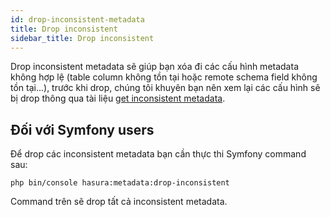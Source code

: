 ```yaml
---
id: drop-inconsistent-metadata
title: Drop inconsistent
sidebar_title: Drop inconsistent
---
```


Drop inconsistent metadata sẽ giúp bạn xóa đi các cấu hình metadata không hợp lệ (table column không tồn tại hoặc remote schema field không tồn tại...),
trước khi drop, chúng tôi khuyên bạn nên xem lại các cấu hình sẽ bị drop thông qua tài liệu [get inconsistent metadata](./04-get-inconsistent-metadata.md).

## Đối với Symfony users

Để drop các inconsistent metadata bạn cần thực thi Symfony command sau:

```shell
php bin/console hasura:metadata:drop-inconsistent
```

Command trên sẽ drop tất cả inconsistent metadata.